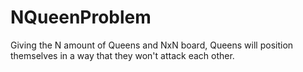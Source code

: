 # NQueenProblem

  Giving the N amount of Queens and NxN board, Queens will position themselves in a way that they won't attack each other.
  
